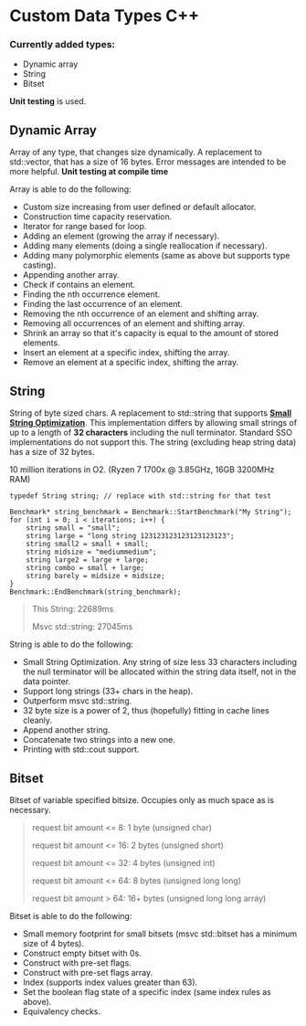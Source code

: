 # Custom Data Types C++

<h3>Currently added types:</h3>

- Dynamic array
- String
- Bitset

**Unit testing** is used.

<h2>Dynamic Array</h2>

Array of any type, that changes size dynamically. A replacement to std::vector, that has a size of 16 bytes. Error messages are intended to be more helpful. **Unit testing at compile time**

Array is able to do the following:

- Custom size increasing from user defined or default allocator.
- Construction time capacity reservation.
- Iterator for range based for loop.
- Adding an element (growing the array if necessary).
- Adding many elements (doing a single reallocation if necessary).
- Adding many polymorphic elements (same as above but supports type casting).
- Appending another array.
- Check if contains an element.
- Finding the nth occurrence element.
- Finding the last occurrence of an element.
- Removing the nth occurrence of an element and shifting array.
- Removing all occurrences of an element and shifting array.
- Shrink an array so that it's capacity is equal to the amount of stored elements.
- Insert an element at a specific index, shifting the array.
- Remove an element at a specific index, shifting the array.

<h2>String</h2>

String of byte sized chars. A replacement to std::string that supports [**Small String Optimization**](https://blogs.msmvps.com/gdicanio/2016/11/17/the-small-string-optimization/). This implementation differs by allowing small strings of up to a length of **32 characters** including the null terminator. Standard SSO implementations do not support this. The string (excluding heap string data) has a size of 32 bytes.

10 million iterations in O2. (Ryzen 7 1700x @ 3.85GHz, 16GB 3200MHz RAM)

```
typedef String string; // replace with std::string for that test

Benchmark* string_benchmark = Benchmark::StartBenchmark("My String");
for (int i = 0; i < iterations; i++) {
	string small = "small";
	string large = "long string 123123123123123123123";
	string small2 = small + small;
	string midsize = "mediummedium";
	string large2 = large + large;
	string combo = small + large;
	string barely = midsize + midsize;
}
Benchmark::EndBenchmark(string_benchmark);
```

> This String:        22689ms
>
> Msvc std::string:   27045ms


String is able to do the following:

- Small String Optimization. Any string of size less 33 characters including the null terminator will be allocated within the string data itself, not in the data pointer.
- Support long strings (33+ chars in the heap).
- Outperform msvc std::string.
- 32 byte size is a power of 2, thus (hopefully) fitting in cache lines cleanly.
- Append another string.
- Concatenate two strings into a new one.
- Printing with std::cout support.

<h2>Bitset</h2>

Bitset of variable specified bitsize. Occupies only as much space as is necessary.

> request bit amount <= 8: 1 byte (unsigned char)
>
> request bit amount <= 16: 2 bytes (unsigned short)
>
> request bit amount <= 32: 4 bytes (unsigned int)
>
> request bit amount <= 64: 8 bytes	(unsigned long long)
>
> request bit amount > 64: 16+ bytes (unsigned long long array)

Bitset is able to do the following:

- Small memory footprint for small bitsets (msvc std::bitset has a minimum size of 4 bytes).
- Construct empty bitset with 0s.
- Construct with pre-set flags.
- Construct with pre-set flags array.
- Index (supports index values greater than 63).
- Set the boolean flag state of a specific index (same index rules as above).
- Equivalency checks.
